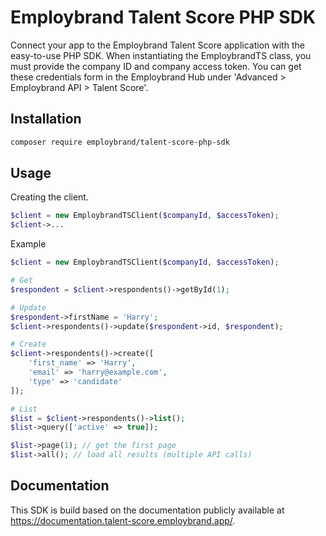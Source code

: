 # Employbrand Talent Score PHP SDK

Connect your app to the Employbrand Talent Score application with the easy-to-use PHP SDK. When instantiating the EmploybrandTS class, you must provide the company ID and company access token. You can get these credentials form in the Employbrand Hub under 'Advanced > Employbrand API > Talent Score'.  

## Installation
```bash
composer require employbrand/talent-score-php-sdk
```

## Usage
Creating the client.
```php
$client = new EmploybrandTSClient($companyId, $accessToken);
$client->...
```

Example
```php
$client = new EmploybrandTSClient($companyId, $accessToken);

# Get
$respondent = $client->respondents()->getById(1);

# Update
$respondent->firstName = 'Harry';
$client->respondents()->update($respondent->id, $respondent);

# Create
$client->respondents()->create([
    'first_name' => 'Harry',
    'email' => 'harry@example.com',
    'type' => 'candidate'
]);

# List
$list = $client->respondents()->list();
$list->query(['active' => true]);

$list->page(1); // get the first page
$list->all(); // load all results (multiple API calls)
```


## Documentation
This SDK is build based on the documentation publicly available at https://documentation.talent-score.employbrand.app/.
